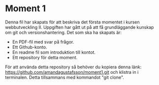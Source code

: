 # Moment 1

Denna fil har skapats för att beskriva det första momentet i kursen webbutveckling II. Uppgiften har gått ut på att få grundläggande kunskap om git och versionshantering. Det som ska ha skapats är:
  * En PDF-fil med svar på frågor.
  * Ett Github-konto.
  * En readme fil som introduktion till kontot.
  * Ett repository för detta moment.
  
  För att använda detta repository så behöver du kopiera denna länk: https://github.com/amandagustafsson/moment1.git och klistra in i terminalen. Detta tillsammans med kommandot "git clone".
